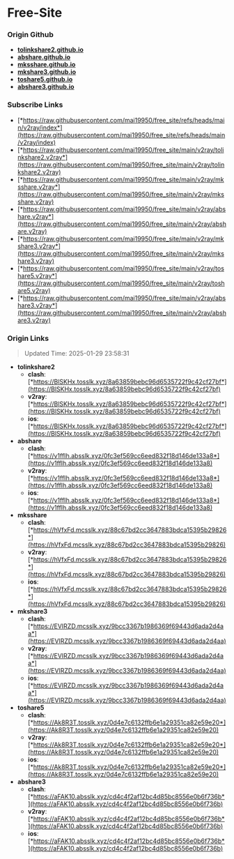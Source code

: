 # Free-Site

### Origin Github

- [**tolinkshare2.github.io**](https://github.com/tolinkshare2/tolinkshare2.github.io)
- [**abshare.github.io**](https://github.com/abshare/abshare.github.io)
- [**mksshare.github.io**](https://github.com/mksshare/mksshare.github.io)
- [**mkshare3.github.io**](https://github.com/mkshare3/mkshare3.github.io)
- [**toshare5.github.io**](https://github.com/toshare5/toshare5.github.io)
- [**abshare3.github.io**](https://github.com/abshare3/abshare3.github.io)

### Subscribe Links

- [*https://raw.githubusercontent.com/mai19950/free_site/refs/heads/main/v2ray/index*](https://raw.githubusercontent.com/mai19950/free_site/refs/heads/main/v2ray/index)
- [*https://raw.githubusercontent.com/mai19950/free_site/main/v2ray/tolinkshare2.v2ray*](https://raw.githubusercontent.com/mai19950/free_site/main/v2ray/tolinkshare2.v2ray)
- [*https://raw.githubusercontent.com/mai19950/free_site/main/v2ray/mksshare.v2ray*](https://raw.githubusercontent.com/mai19950/free_site/main/v2ray/mksshare.v2ray)
- [*https://raw.githubusercontent.com/mai19950/free_site/main/v2ray/abshare.v2ray*](https://raw.githubusercontent.com/mai19950/free_site/main/v2ray/abshare.v2ray)
- [*https://raw.githubusercontent.com/mai19950/free_site/main/v2ray/mkshare3.v2ray*](https://raw.githubusercontent.com/mai19950/free_site/main/v2ray/mkshare3.v2ray)
- [*https://raw.githubusercontent.com/mai19950/free_site/main/v2ray/toshare5.v2ray*](https://raw.githubusercontent.com/mai19950/free_site/main/v2ray/toshare5.v2ray)
- [*https://raw.githubusercontent.com/mai19950/free_site/main/v2ray/abshare3.v2ray*](https://raw.githubusercontent.com/mai19950/free_site/main/v2ray/abshare3.v2ray)

### Origin Links

> Updated Time: 2025-01-29 23:58:31

- **tolinkshare2**
  - **clash**: [*https://BlSKHx.tosslk.xyz/8a63859bebc96d6535722f9c42cf27bf*](https://BlSKHx.tosslk.xyz/8a63859bebc96d6535722f9c42cf27bf)
  - **v2ray**: [*https://BlSKHx.tosslk.xyz/8a63859bebc96d6535722f9c42cf27bf*](https://BlSKHx.tosslk.xyz/8a63859bebc96d6535722f9c42cf27bf)
  - **ios**: [*https://BlSKHx.tosslk.xyz/8a63859bebc96d6535722f9c42cf27bf*](https://BlSKHx.tosslk.xyz/8a63859bebc96d6535722f9c42cf27bf)
- **abshare**
  - **clash**: [*https://v1ffIh.absslk.xyz/0fc3ef569cc6eed832f18d146de133a8*](https://v1ffIh.absslk.xyz/0fc3ef569cc6eed832f18d146de133a8)
  - **v2ray**: [*https://v1ffIh.absslk.xyz/0fc3ef569cc6eed832f18d146de133a8*](https://v1ffIh.absslk.xyz/0fc3ef569cc6eed832f18d146de133a8)
  - **ios**: [*https://v1ffIh.absslk.xyz/0fc3ef569cc6eed832f18d146de133a8*](https://v1ffIh.absslk.xyz/0fc3ef569cc6eed832f18d146de133a8)
- **mksshare**
  - **clash**: [*https://hVfxFd.mcsslk.xyz/88c67bd2cc3647883bdca15395b29826*](https://hVfxFd.mcsslk.xyz/88c67bd2cc3647883bdca15395b29826)
  - **v2ray**: [*https://hVfxFd.mcsslk.xyz/88c67bd2cc3647883bdca15395b29826*](https://hVfxFd.mcsslk.xyz/88c67bd2cc3647883bdca15395b29826)
  - **ios**: [*https://hVfxFd.mcsslk.xyz/88c67bd2cc3647883bdca15395b29826*](https://hVfxFd.mcsslk.xyz/88c67bd2cc3647883bdca15395b29826)
- **mkshare3**
  - **clash**: [*https://EVIRZD.mcsslk.xyz/9bcc3367b1986369f69443d6ada2d4aa*](https://EVIRZD.mcsslk.xyz/9bcc3367b1986369f69443d6ada2d4aa)
  - **v2ray**: [*https://EVIRZD.mcsslk.xyz/9bcc3367b1986369f69443d6ada2d4aa*](https://EVIRZD.mcsslk.xyz/9bcc3367b1986369f69443d6ada2d4aa)
  - **ios**: [*https://EVIRZD.mcsslk.xyz/9bcc3367b1986369f69443d6ada2d4aa*](https://EVIRZD.mcsslk.xyz/9bcc3367b1986369f69443d6ada2d4aa)
- **toshare5**
  - **clash**: [*https://Ak8R3T.tosslk.xyz/0d4e7c6132ffb6e1a29351ca82e59e20*](https://Ak8R3T.tosslk.xyz/0d4e7c6132ffb6e1a29351ca82e59e20)
  - **v2ray**: [*https://Ak8R3T.tosslk.xyz/0d4e7c6132ffb6e1a29351ca82e59e20*](https://Ak8R3T.tosslk.xyz/0d4e7c6132ffb6e1a29351ca82e59e20)
  - **ios**: [*https://Ak8R3T.tosslk.xyz/0d4e7c6132ffb6e1a29351ca82e59e20*](https://Ak8R3T.tosslk.xyz/0d4e7c6132ffb6e1a29351ca82e59e20)
- **abshare3**
  - **clash**: [*https://aFAK10.absslk.xyz/cd4c4f2af12bc4d85bc8556e0b6f736b*](https://aFAK10.absslk.xyz/cd4c4f2af12bc4d85bc8556e0b6f736b)
  - **v2ray**: [*https://aFAK10.absslk.xyz/cd4c4f2af12bc4d85bc8556e0b6f736b*](https://aFAK10.absslk.xyz/cd4c4f2af12bc4d85bc8556e0b6f736b)
  - **ios**: [*https://aFAK10.absslk.xyz/cd4c4f2af12bc4d85bc8556e0b6f736b*](https://aFAK10.absslk.xyz/cd4c4f2af12bc4d85bc8556e0b6f736b)
